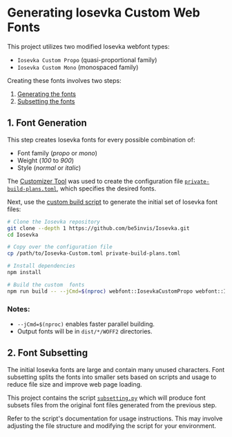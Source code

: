 # Generating Iosevka Custom Web Fonts

This project utilizes two modified Iosevka webfont types:

- `Iosevka Custom Propo` (quasi-proportional family)
- `Iosevka Custom Mono` (monospaced family)

Creating these fonts involves two steps:

1. [Generating the fonts](#1-font-generation)
2. [Subsetting the fonts](#2-font-subsetting)


## 1. Font Generation

This step creates Iosevka fonts for every possible combination of:

- Font family (*propo* or *mono*)
- Weight (*100* to *900*)
- Style (*normal* or *italic*)

The [Customizer Tool](https://typeof.net/Iosevka/customizer)
was used to create the configuration file
[`private-build-plans.toml`](private-build-plans.toml),
which specifies the desired fonts.

Next, use the [custom build script](https://github.com/be5invis/Iosevka/blob/main/doc/custom-build.md)
to generate the initial set of Iosevka font files:

```bash
# Clone the Iosevka repository
git clone --depth 1 https://github.com/be5invis/Iosevka.git
cd Iosevka

# Copy over the configuration file
cp /path/to/Iosevka-Custom.toml private-build-plans.toml

# Install dependencies
npm install

# Build the custom  fonts
npm run build -- --jCmd=$(nproc) webfont::IosevkaCustomPropo webfont::IosevkaCustomMono
```

### Notes:

- `--jCmd=$(nproc)` enables faster parallel building.
- Output fonts will be in `dist/*/WOFF2` directories.


## 2. Font Subsetting

The initial Iosevka fonts are large and contain many unused characters.
Font subsetting splits the fonts into smaller sets based on scripts and usage
to reduce file size and improve web page loading.

This project contains the script [`subsetting.py`](old_subsetting.py)
which will produce font subsets files from the original font files generated from the previous step.

Refer to the script's documentation for usage instructions.
This may involve adjusting the file structure
and modifying the script for your environment.
